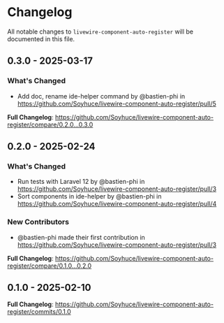 # Changelog

All notable changes to `livewire-component-auto-register` will be documented in this file.

## 0.3.0 - 2025-03-17

### What's Changed

* Add doc, rename ide-helper command by @bastien-phi in https://github.com/Soyhuce/livewire-component-auto-register/pull/5

**Full Changelog**: https://github.com/Soyhuce/livewire-component-auto-register/compare/0.2.0...0.3.0

## 0.2.0 - 2025-02-24

### What's Changed

* Run tests with Laravel 12 by @bastien-phi in https://github.com/Soyhuce/livewire-component-auto-register/pull/3
* Sort components in ide-helper by @bastien-phi in https://github.com/Soyhuce/livewire-component-auto-register/pull/4

### New Contributors

* @bastien-phi made their first contribution in https://github.com/Soyhuce/livewire-component-auto-register/pull/3

**Full Changelog**: https://github.com/Soyhuce/livewire-component-auto-register/compare/0.1.0...0.2.0

## 0.1.0 - 2025-02-10

**Full Changelog**: https://github.com/Soyhuce/livewire-component-auto-register/commits/0.1.0
